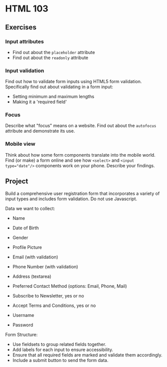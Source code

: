 # HTML 103

## Exercises

### Input attributes

- Find out about the `placeholder` attribute
- Find out about the `readonly` attribute

### Input validation

Find out how to validate form inputs using HTML5 form validation. Specifically
find out about validating in a form input:

- Setting minimum and maximum lengths
- Making it a 'required field'

### Focus

Describe what "focus" means on a website. Find out about the `autofocus` attribute and
demonstrate its use.

### Mobile view

Think about how some form components translate into the mobile world. Find (or make) a form online
and see how `<select>` and `<input type="date"/>` components work on your phone. Describe your
findings.

## Project

Build a comprehensive user registration form that incorporates a variety of input types and
includes form validation. Do not use Javascript.

Data we want to collect:

- Name
- Date of Birth
- Gender
- Profile Picture

- Email (with validation)
- Phone Number (with validation)
- Address (textarea)

- Preferred Contact Method (options: Email, Phone, Mail)
- Subscribe to Newsletter, yes or no
- Accept Terms and Conditions, yes or no

- Username
- Password

Form Structure:

- Use fieldsets to group related fields together.
- Add labels for each input to ensure accessibility.
- Ensure that all required fields are marked and validate them accordingly.
- Include a submit button to send the form data.
